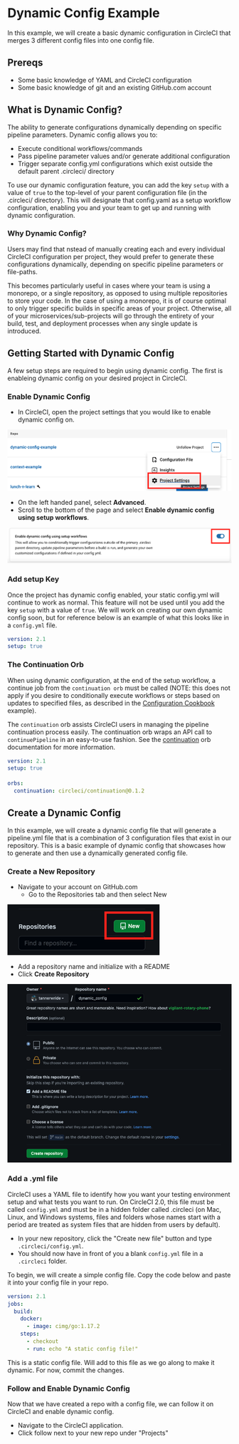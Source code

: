 # Dynamic Config Example

In this example, we will create a basic dynamic configuration in CircleCI that merges 3 different config files into one config file. 

## Prereqs

- Some basic knowledge of YAML and CircleCI configuration
- Some basic knowledge of git and an existing GitHub.com account

## What is Dynamic Config? 

The ability to generate configurations dynamically depending on specific pipeline parameters. Dynamic config allows you to:

- Execute conditional workflows/commands
- Pass pipeline parameter values and/or generate additional configuration
- Trigger separate config.yml configurations which exist outside the default parent .circleci/ directory

To use our dynamic configuration feature, you can add the key `setup` with a value of `true` to the top-level of your parent configuration file (in the .circleci/ directory). This will designate that config.yaml as a setup workflow configuration, enabling you and your team to get up and running with dynamic configuration.

### Why Dynamic Config?

Users may find that nstead of manually creating each and every individual CircleCI configuration per project, they would prefer to generate these configurations dynamically, depending on specific pipeline parameters or file-paths.

This becomes particularly useful in cases where your team is using a monorepo, or a single repository, as opposed to using multiple repositories to store your code. In the case of using a monorepo, it is of course optimal to only trigger specific builds in specific areas of your project. Otherwise, all of your microservices/sub-projects will go through the entirety of your build, test, and deployment processes when any single update is introduced.

## Getting Started with Dynamic Config

A few setup steps are required to begin using dynamic config. The first is enableing dynamic config on your desired project in CircleCI. 

### Enable Dynamic Config

- In CircleCI, open the project settings that you would like to enable dynamic config on. 

<img src="images/projectsettings.png">

- On the left handed panel, select **Advanced**. 
- Scroll to the bottom of the page and select **Enable dynamic config using setup workflows**.

<img src="images/enabledynamic.png">

### Add setup Key

Once the project has dynamic config enabled, your static config.yml will continue to work as normal. This feature will not be used until you add the key `setup` with a value of `true`. We will work on creating our own dynamic config soon, but for reference below is an example of what this looks like in a `config.yml` file. 

```yml
version: 2.1
setup: true
```
### The Continuation Orb

When using dynamic configuration, at the end of the setup workflow, a continue job from the `continuation orb` must be called (NOTE: this does not apply if you desire to conditionally execute workflows or steps based on updates to specified files, as described in the [Configuration Cookbook](https://circleci.com/docs/2.0/configuration-cookbook/?section=examples-and-guides#execute-specific-workflows-or-steps-based-on-which-files-are-modified) example).

The `continuation` orb assists CircleCI users in managing the pipeline continuation process easily. The continuation orb wraps an API call to `continuePipeline` in an easy-to-use fashion. See the [continuation](https://circleci.com/developer/orbs/orb/circleci/continuation) orb documentation for more information.

```yml
version: 2.1
setup: true

orbs:
  continuation: circleci/continuation@0.1.2
```
## Create a Dynamic Config

In this example, we will create a dynamic config file that will generate a pipeline.yml file that is a combination of 3 configuration files that exist in our repository. This is a basic example of dynamic config that showcases how to generate and then use a dynamically generated config file. 

### Create a New Repository

- Navigate to your account on GitHub.com
  - Go to the Repositories tab and then select New

<img src="images/newrepo.png">

- Add a repository name and initialize with a README
- Click **Create Repository**

<img src="images/repodesc.png">

### Add a .yml file

CircleCI uses a YAML file to identify how you want your testing environment setup and what tests you want to run. On CircleCI 2.0, this file must be called `config.yml` and must be in a hidden folder called .circleci (on Mac, Linux, and Windows systems, files and folders whose names start with a period are treated as system files that are hidden from users by default).

- In your new repository, click the "Create new file" button and type `.circleci/config.yml`.
- You should now have in front of you a blank `config.yml` file in a `.circleci` folder. 

To begin, we will create a simple config file. Copy the code below and paste it into your config file in your repo. 

```yml
version: 2.1
jobs:
  build:
    docker: 
      - image: cimg/go:1.17.2
    steps:
      - checkout
      - run: echo "A static config file!"
```
This is a static config file. Will add to this file as we go along to make it dynamic. For now, commit the changes. 

### Follow and Enable Dynamic Config

Now that we have created a repo with a config file, we can follow it on CircleCI and enable dynamic config. 

- Navigate to the CircleCI application.
- Click follow next to your new repo under "Projects"
